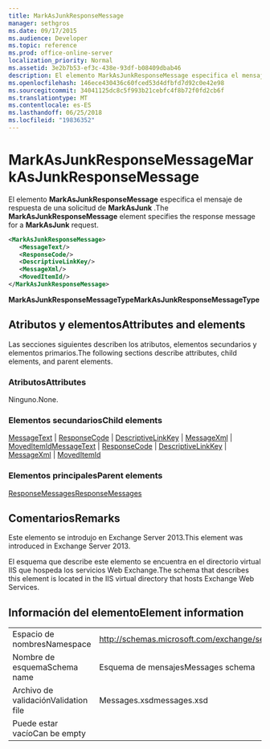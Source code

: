 ```yaml
---
title: MarkAsJunkResponseMessage
manager: sethgros
ms.date: 09/17/2015
ms.audience: Developer
ms.topic: reference
ms.prod: office-online-server
localization_priority: Normal
ms.assetid: 3e2b7b53-ef3c-438e-93df-b08409dbab46
description: El elemento MarkAsJunkResponseMessage especifica el mensaje de respuesta de una solicitud de MarkAsJunk.
ms.openlocfilehash: 146ece430436c60fced53d4dfbfd7d92c0e42e98
ms.sourcegitcommit: 34041125dc8c5f993b21cebfc4f8b72f0fd2cb6f
ms.translationtype: MT
ms.contentlocale: es-ES
ms.lasthandoff: 06/25/2018
ms.locfileid: "19836352"
---
```

# <a name="markasjunkresponsemessage"></a><span data-ttu-id="aa707-103">MarkAsJunkResponseMessage</span><span class="sxs-lookup"><span data-stu-id="aa707-103">MarkAsJunkResponseMessage</span></span>

<span data-ttu-id="aa707-104">El elemento **MarkAsJunkResponseMessage** especifica el mensaje de respuesta de una solicitud de **MarkAsJunk** .</span><span class="sxs-lookup"><span data-stu-id="aa707-104">The **MarkAsJunkResponseMessage** element specifies the response message for a **MarkAsJunk** request.</span></span> 
  
```XML
<MarkAsJunkResponseMessage>
   <MessageText/>
   <ResponseCode/>
   <DescriptiveLinkKey/>
   <MessageXml/>
   <MovedItemId/>
</MarkAsJunkResponseMessage>
```

 <span data-ttu-id="aa707-105">**MarkAsJunkResponseMessageType**</span><span class="sxs-lookup"><span data-stu-id="aa707-105">**MarkAsJunkResponseMessageType**</span></span>
## <a name="attributes-and-elements"></a><span data-ttu-id="aa707-106">Atributos y elementos</span><span class="sxs-lookup"><span data-stu-id="aa707-106">Attributes and elements</span></span>

<span data-ttu-id="aa707-107">Las secciones siguientes describen los atributos, elementos secundarios y elementos primarios.</span><span class="sxs-lookup"><span data-stu-id="aa707-107">The following sections describe attributes, child elements, and parent elements.</span></span>
  
### <a name="attributes"></a><span data-ttu-id="aa707-108">Atributos</span><span class="sxs-lookup"><span data-stu-id="aa707-108">Attributes</span></span>

<span data-ttu-id="aa707-109">Ninguno.</span><span class="sxs-lookup"><span data-stu-id="aa707-109">None.</span></span>
  
### <a name="child-elements"></a><span data-ttu-id="aa707-110">Elementos secundarios</span><span class="sxs-lookup"><span data-stu-id="aa707-110">Child elements</span></span>

<span data-ttu-id="aa707-111">[MessageText](messagetext.md) | [ResponseCode](responsecode.md) | [DescriptiveLinkKey](descriptivelinkkey.md) | [MessageXml](messagexml.md) | [MovedItemId](moveditemid.md)</span><span class="sxs-lookup"><span data-stu-id="aa707-111">[MessageText](messagetext.md) | [ResponseCode](responsecode.md) | [DescriptiveLinkKey](descriptivelinkkey.md) | [MessageXml](messagexml.md) | [MovedItemId](moveditemid.md)</span></span>
  
### <a name="parent-elements"></a><span data-ttu-id="aa707-112">Elementos principales</span><span class="sxs-lookup"><span data-stu-id="aa707-112">Parent elements</span></span>

[<span data-ttu-id="aa707-113">ResponseMessages</span><span class="sxs-lookup"><span data-stu-id="aa707-113">ResponseMessages</span></span>](responsemessages.md)
  
## <a name="remarks"></a><span data-ttu-id="aa707-114">Comentarios</span><span class="sxs-lookup"><span data-stu-id="aa707-114">Remarks</span></span>

<span data-ttu-id="aa707-115">Este elemento se introdujo en Exchange Server 2013.</span><span class="sxs-lookup"><span data-stu-id="aa707-115">This element was introduced in Exchange Server 2013.</span></span>
  
<span data-ttu-id="aa707-116">El esquema que describe este elemento se encuentra en el directorio virtual IIS que hospeda los servicios Web Exchange.</span><span class="sxs-lookup"><span data-stu-id="aa707-116">The schema that describes this element is located in the IIS virtual directory that hosts Exchange Web Services.</span></span>
  
## <a name="element-information"></a><span data-ttu-id="aa707-117">Información del elemento</span><span class="sxs-lookup"><span data-stu-id="aa707-117">Element information</span></span>

|||
|:-----|:-----|
|<span data-ttu-id="aa707-118">Espacio de nombres</span><span class="sxs-lookup"><span data-stu-id="aa707-118">Namespace</span></span>  <br/> |http://schemas.microsoft.com/exchange/services/2006/messages  <br/> |
|<span data-ttu-id="aa707-119">Nombre de esquema</span><span class="sxs-lookup"><span data-stu-id="aa707-119">Schema name</span></span>  <br/> |<span data-ttu-id="aa707-120">Esquema de mensajes</span><span class="sxs-lookup"><span data-stu-id="aa707-120">Messages schema</span></span>  <br/> |
|<span data-ttu-id="aa707-121">Archivo de validación</span><span class="sxs-lookup"><span data-stu-id="aa707-121">Validation file</span></span>  <br/> |<span data-ttu-id="aa707-122">Messages.xsd</span><span class="sxs-lookup"><span data-stu-id="aa707-122">messages.xsd</span></span>  <br/> |
|<span data-ttu-id="aa707-123">Puede estar vacío</span><span class="sxs-lookup"><span data-stu-id="aa707-123">Can be empty</span></span>  <br/> ||
   

